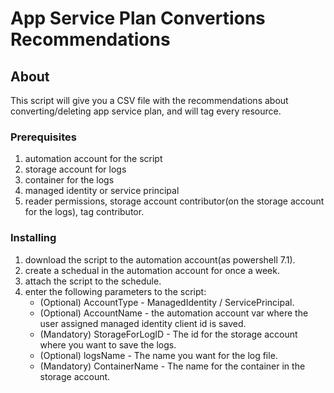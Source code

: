 # App Service Plan Convertions Recommendations

## About <a name = "about"></a>

This script will give you a CSV file with the recommendations about converting/deleting app service plan, and will tag every resource.

### Prerequisites

1. automation account for the script
2. storage account for logs
3. container for the logs
4. managed identity or service principal
5. reader permissions, storage account contributor(on the storage account for the logs), tag contributor.

### Installing

1. download the script to the automation account(as powershell 7.1).
2. create a schedual in the automation account for once a week.
3. attach the script to the schedule.
4. enter the following parameters to the script:
   - (Optional) AccountType - ManagedIdentity / ServicePrincipal.  
   - (Optional) AccountName - the automation account var where the user assigned managed identity client id is saved.  
   - (Mandatory) StorageForLogID - The id for the storage account where you want to save the logs.  
   - (Optional) logsName - The name you want for the log file.  
   - (Mandatory) ContainerName - The name for the container in the storage account.
